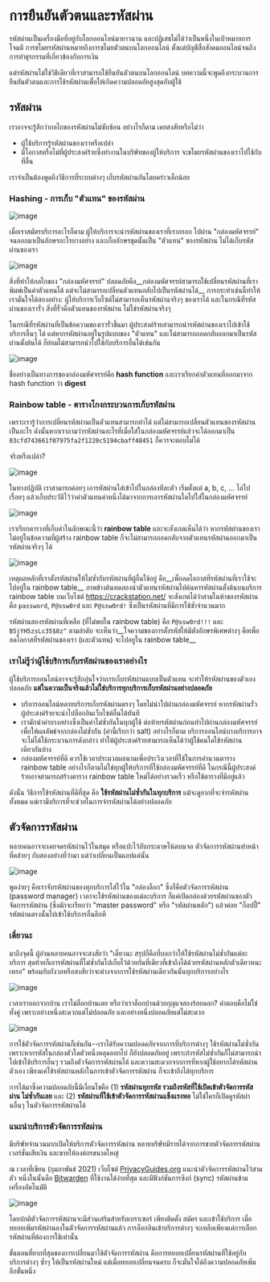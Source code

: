 # การยืนยันตัวตนและรหัสผ่าน

รหัสผ่านเป็นเครื่องมือที่อยู่กับโลกออนไลน์มายาวนาน และปฏิเสธไม่ได้ว่าเป็นหนึ่งในเป้าหมายการโจมตี การขโมยรหัสผ่านหมายถึงการขโมยตัวตนบนโลกออนไลน์ ตั้งแต่บัญชีสื่อสังคมออนไลน์จนถึงการทำธุรกรรมที่เกี่ยวข้องกับการเงิน

แต่รหัสผ่านไม่ใช่วิธีเดียวที่เราสามารถใช้ยืนยันตัวตนบนโลกออนไลน์ บทความนี้จะพูดถึงกระบวนการยืนยันตัวตนและการใช้รหัสผ่านเพื่อให้เกิดความปลอดภัยสูงสุดกับผู้ใช้

## รหัสผ่าน

เราอาจจะรู้สึกว่ากลไกของรหัสผ่านไม่ซับซ้อน อย่างไรก็ตาม เคยสงสัยหรือไม่ว่า

- ผู้ใช้บริการรู้รหัสผ่านของเราหรือเปล่า
- มีโอกาสหรือไม่ที่ผู้ประสงค์ร้ายซึ่งทำงานในบริษัทของผู้ให้บริการ จะขโมยรหัสผ่านของเราไปใช้กับที่อื่น

เราจำเป็นต้องพูดถึงวิธีการที่ระบบต่างๆ เก็บรหัสผ่านกันโดยคร่าวเล็กน้อย

### Hashing - การเก็บ "ตัวแทน" ของรหัสผ่าน

![image](https://user-images.githubusercontent.com/3682634/103720880-f07ddd00-4ffe-11eb-8e5f-9cca20eb887d.png)

เมื่อเราสมัตรบริการอะไรก็ตาม ผู้ให้บริการจะนำรหัสผ่านของเราที่เรากรอก ไปผ่าน "กล่องมหัศจรรย์" จนออกมาเป็นอักษรอะไรบางอย่าง และเก็บอักษรชุดนั้นเป็น "ตัวแทน" ของรหัสผ่าน ไม่ได้เก็บรหัสผ่านของเรา

![image](https://user-images.githubusercontent.com/3682634/103721297-e7d9d680-4fff-11eb-8bc1-6e5f5c03014c.png)

สิ่งที่ทำให้กลไกของ "กล่องมหัศจรรย์" ปลอดภัยคือ__กล่องมหัศจรรย์สามารถใช้เปลี่ยนรหัสผ่านที่เราพิมพ์เป็นค่าตัวแทนได้ แต่จะไม่สามารถเปลี่ยนตัวแทนกลับไปเป็นรหัสผ่านได้__ การกระทำเช่นนี้ทำให้เรามั่นใจได้สองอย่าง: ผู้ให้บริการเว็บไซต์ไม่สามารถเห็นรหัสผ่านจริงๆ ของเราได้ และในกรณีที่รหัสผ่านของเรารั่ว สิ่งที่รั่วคือตัวแทนของรหัสผ่าน ไม่ใช่รหัสผ่านจริงๆ

ในกรณีที่รหัสผ่านที่เป็นข้อความของเรารั่วขึ้นมา ผู้ประสงค์ร้ายสามารถนำรหัสผ่านของเราไปเข้าใช้บริการอื่นๆ ได้ แต่หากรหัสผ่านอยู่ในรูปแบบของ "ตัวแทน" และไม่สามารถถอดกลับออกมาเป็นรหัสผ่านตั้งต้นได้ ก็ย่อมไม่สามารถนำไปใช้กับบริการอื่นได้เช่นกัน

![image](https://user-images.githubusercontent.com/3682634/104031953-06a6bb80-5200-11eb-8e90-553c2a1ceb89.png)

ชื่ออย่างเป็นทางการของกล่องมหัศจรรย์คือ __hash function__ และเราเรียกค่าตัวแทนที่ออกมาจาก hash function ว่า __digest__

### Rainbow table - ตารางโกงกระบวนการเก็บรหัสผ่าน

เพราะเรารู้ว่าการเปลี่ยนรหัสผ่านเป็นตัวแทนสามารถทำได้ แต่ไม่สามารถเปลี่ยนตัวแทนของรหัสผ่านเป็นอะไร ดังนั้นหากเราถามว่ารหัสผ่านอะไรที่เมื่อใส่ในกล่องมหัศจรรย์แล้วจะได้ออกมาเป็น `03cfd743661f07975fa2f1220c5194cbaff48451` ก็ควรจะตอบไม่ได้

จริงหรือเปล่า?

![image](https://user-images.githubusercontent.com/3682634/104032762-330f0780-5201-11eb-83c4-76887847d0fc.png)

ในทางปฏิบัติ เราสามารถค่อยๆ เอารหัสผ่านใส่เข้าไปในกล่องทีละตัว เริ่มตั้งแต่ a, b, c, ... ไล่ไปเรื่อยๆ แล้วเก็บประวัติไว้ว่าค่าตัวแทนค่าหนึ่งได้มาจากการเอารหัสผ่านใดไปใส่ในกล่องมหัศจรรย์

![image](https://user-images.githubusercontent.com/3682634/104033071-9f8a0680-5201-11eb-88dc-7e1d245ae81d.png)

เราเรียกตารางที่เก็บค่าในลักษณะนี้ว่า __rainbow table__ และจะสังเกตเห็นได้ว่า หากรหัสผ่านของเราไม่อยู่ในข้อความที่ผู้สร้าง rainbow table ก็จะไม่สามารถถอดกลับจากตัวแทนรหัสผ่านออกมาเป็นรหัสผ่านจริงๆ ได้

![image](https://user-images.githubusercontent.com/3682634/104033657-6605cb00-5202-11eb-8e82-75c80f49c171.png)

เหตุผลหลักที่เราตั้งรหัสผ่านให้ไม่ซ้ำกับรหัสผ่านที่ผู้อื่นใช้อยู่ คือ__เพื่อลดโอกาสที่รหัสผ่านที่เราใช้จะไปอยู่ใน rainbow table__ ภาพข้างต้นทดลองนำตัวแทนรหัสผ่านไปค้นหารหัสผ่านตั้งต้นบนบริการ rainbow table บนเว็บไซต์ https://crackstation.net/ จะสังเกตได้ว่าสามในห้าของรหัสผ่านคือ `password`, `P@ssw0rd` และ `P@ssw0rd!` ซึ่งเป็นรหัสผ่านที่มีการใช้ซ้ำจำนวนมาก

รหัสผ่านสองรหัสผ่านที่เหลือ (ที่ไม่พบใน rainbow table) คือ `P@ssw0rd!!!` และ `B5jYH5zsLc35$8z^` ตามลำดับ จะเห็นว่า__ใจความของการตั้งรหัสให้มีตังอักษรพิเศษต่างๆ คือเพื่อลดโอกาสที่รหัสผ่านของเรา (และตัวแทน) จะไปอยูใน rainbow table__

### เราไม่รู้ว่าผู้ใช้บริการเก็บรหัสผ่านของเราอย่างไร

ผู้ใช้บริการออนไลน์อาจจะรู้สึกอุ่นใจว่าการเก็บรหัสผ่านแบบเป็นตัวแทน จะทำให้รหัสผ่านของตัวเองปลอดภัย __แต่ในความเป็นจริงแล้วไม่ใช่บริการทุกบริการเก็บรหัสผ่านอย่างปลอดภัย__

- บริการออนไลน์หลายบริการเก็บรหัสผ่านตรงๆ โดยไม่นำไปผ่านกล่องมหัศจรรย์ หากรหัสผ่านรั่ว ผู้ประสงค์ร้ายจะนำไปล็อกอินเว็บไซต์อื่นได้ทันที
- เรามักนำค่าบางอย่างซึ่งเป็นค่าไม่ซ้ำกันในทุกผู้ใช้ ต่อท้ายรหัสผ่านก่อนทำไปผ่านกล่องมหัศจรรย์ เพื่อให้ผลลัพธ์จากกล่องไม่ซ้ำกัน (ค่านี้เรียกว่า salt) อย่างไรก็ตาม บริการออนไลน์บางบริการอาจจะไม่ได้ใช้กระบวนการดังกล่าว ทำให้ผู้ประสงค์ร้ายสามารถเห็นได้ว่าผู้ใช้คนใดใช้รหัสผ่านเดียวกันบ้าง
- กล่องมหัศจรรย์ที่ดี ควรใช้เวลาประมวลผลนานเพื่อประวิงเวลาที่ใช้ในการคำนวนตาราง rainbow table อย่างไรก็ตามไม่ใช่ทุกผู้ให้บริการที่ใช้กล่องมหัศจรรย์ที่ดี ในกรณีนี้ผู้ประสงค์ร้ายอาจสามารถสร้างตาราง rainbow table ใหม่ได้อย่างรวดเร็ว หรือใช้ตารางที่มีอยู่แล้ว

ดังนั้น วิธีการใช้รหัสผ่านที่ดีที่สุด คือ __ใช้รหัสผ่านไม่ซ้ำกันในทุกบริการ__ แม้จะดูยากที่จะจำรหัสผ่านทั้งหมด แต่เรามีบริการที่จะช่วยในการจำรหัสผ่านได้อย่างปลอดภัย

## ตัวจัดการรหัสผ่าน

หลายคนอาจจะเคยจดรหัสผ่านไว้ในสมุด หรือแปะไว้กับกระดาษโน้ตบนจอ ตัวจัดการรหัสผ่านทำหน้าที่คล้ายๆ กับสองอย่างที่ว่ามา แต่ว่าเปลี่ยนเป็นแอปแค่นั้น

![image](https://user-images.githubusercontent.com/3682634/106973491-84210580-6785-11eb-962e-f0ed2e0e819b.png)

พูดง่ายๆ คือเราจับรหัสผ่านของทุกบริการใส่ไว้ใน "กล่องล็อก" ซึ่งก็คือตัวจัดการรหัสผ่าน (password manager) เวลาจะใช้รหัสผ่านของแต่ละบริการ ก็แค่เปิดกล่องด้วยรหัสผ่านของตัวจัดการรหัสผ่าน (ซึ่งมักจะเรียกว่า "master password" หรือ "รหัสผ่านหลัก") แล้วค่อย "ก็อปปี้" รหัสผ่านตรงนั้นไปเข้าใช้บริการอื่นอีกที

### เดี๋ยวนะ

มาถึงจุดนี้ ผู้อ่านหลายคนอาจจะสงสัยว่า "เดี๋ยวนะ สรุปก็คือที่บอกว่าให้ใช้รหัสผ่านไม่ซ้ำกันแต่ละบริการ สุดท้ายก็เอารหัสผ่านที่ไม่ซ้ำกันไปเก็บไว้ด้วยกันที่เดียวที่เข้าถึงได้ด้วยรหัสผ่านหลักตัวเดียวหนะเหรอ" พร้อมกับกังวลหรือสงสัยว่าจะต่างจากการใช้รหัสผ่านเดียวกันนั้นทุกบริการอย่างไร

![image](https://user-images.githubusercontent.com/3682634/106973758-1923fe80-6786-11eb-9886-061a3e65a9f9.png)

เวลาเราออกจากบ้าน เราไม่ล็อกบ้านเลย หรือว่าเราล็อกบ้านด้วยกุญแจสองร้อยดอก? คำตอบคือไม่ใช่ทั้งคู่ เพราะอย่างหนึ่งสะดวกแต่ไม่ปลอดภัย และอย่างหนึ่งปลอดภัยแต่ไม่สะดวก

![image](https://user-images.githubusercontent.com/3682634/106974252-fcd49180-6786-11eb-96da-154773839235.png)

การใช้ตัวจัดการรหัสผ่านก็เช่นกัน--เราได้รับความปลอดภัยจากการที่บริการต่างๆ ใช้รหัสผ่านไม่ซ้ำกัน เพราะหากรหัสในกล่องตัวใดตัวหนึ่งหลุดออกไป ก็ยังปลอดภัยอยู่ เพราะถ้ารหัสไม่ซ้ำกันก็ไม่สามารถนำไปเข้าใช้บริการอื่นๆ รวมถึงตัวจัดการรหัสผ่านได้ และความสะดวกจากการที่หากผู้ใช้อยากได้รหัสผ่านตัวเอง เพียงแค่ใช้รหัสผ่านหลักในการเข้าตัวจัดการรหัสผ่าน ก็จะเข้าถึงได้ทุกบริการ

การได้มาซึ่งความปลอดภัยนี้มีเงื่อนไขคือ (1) __รหัสผ่านทุกรหัส รวมถึงรหัสที่ใช้เปิดเข้าตัวจัดการรหัสผ่าน ไม่ซ้ำกันเลย__ และ (2) __รหัสผ่านที่ใช้เข้าตัวจัดการรหัสผ่านแข็งแรงพอ__ ไม่ใช่ใครก็เปิดดูรหัสผ่านอื่นๆ ในตัวจัดการรหัสผ่านได้

### แนะนำบริการตัวจัดการรหัสผ่าน

มีบริษัทจำนวนมากเปิดให้บริการตัวจัดการรหัสผ่าน หลายบริษัทมีรายได้จากการขายตัวจัดการรหัสผ่านเวอร์ชั่นเสียเงิน และขายให้องค์กรขนาดใหญ่

ณ เวลาที่เขียน (กุมภาพันธ์ 2021) เว็บไซต์ [PrivacyGuides.org](https://www.privacyguides.org/software/passwords/) แนะนำตัวจัดการรหัสผ่านไว้สามตัว หนึ่งในนั้นคือ [Bitwarden](https://bitwarden.com/) ที่ใช้งานได้ง่ายที่สุด และมีฟังก์ชันการซิงก์ (sync) รหัสผ่านข้ามเครื่องอัตโนมัติ

![image](https://user-images.githubusercontent.com/3682634/106974917-1fb37580-6788-11eb-8887-7729d0a43c68.png)

โดยปกติตัวจัดการรหัสผ่านจะมีส่วนเสริมสำหรับเบราเซอร์ เพียงติดตั้ง สมัคร และเข้าใช้บริการ เมื่อทยอยเพิ่มรหัสผ่านลงในตัวจัดการรหัสผ่านแล้ว การล็อกอินเข้าบริการต่างๆ จะเหลือเพียงแค่การเลือกรหัสผ่านที่ต้องการใช้เท่านั้น

ขั้นตอนที่ยากที่สุดของการเปลี่ยนมาใช้ตัวจัดการรหัสผ่าน คือการทยอยเปลี่ยนรหัสผ่านที่ใช้อยู่กับบริการต่างๆ ซ้ำๆ ให้เป็นรหัสผ่านใหม่ แต่เมื่อทยอยเปลี่ยนจนครบ ก็จะมั่นใจได้ถึงความปลอดภัยเพิ่มอีกขั้นหนึ่ง
